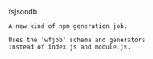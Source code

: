 ﻿fsjsondb

	A new kind of npm generation job.
	
	Uses the 'wfjob' schema and generators
	instead of index.js and module.js.
